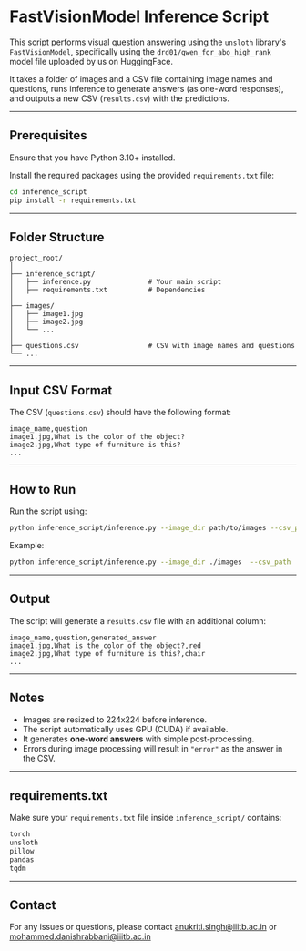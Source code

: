 # FastVisionModel Inference Script

This script performs visual question answering using the `unsloth` library's `FastVisionModel`, specifically using the `drd01/qwen_for_abo_high_rank` model file uploaded by us on HuggingFace.

It takes a folder of images and a CSV file containing image names and questions, runs inference to generate answers (as one-word responses), and outputs a new CSV (`results.csv`) with the predictions.

---

##  Prerequisites

Ensure that you have Python 3.10+ installed.

Install the required packages using the provided `requirements.txt` file:

```bash
cd inference_script
pip install -r requirements.txt
```

---

## Folder Structure

```
project_root/
│
├── inference_script/
│   ├── inference.py              # Your main script
│   ├── requirements.txt          # Dependencies
│
├── images/
│   ├── image1.jpg
│   ├── image2.jpg
│   └── ...                      
│
├── questions.csv                 # CSV with image names and questions
└── ...
```

---

## Input CSV Format

The CSV (`questions.csv`) should have the following format:

```csv
image_name,question
image1.jpg,What is the color of the object?
image2.jpg,What type of furniture is this?
...
```

---

##  How to Run

Run the script using:

```bash
python inference_script/inference.py --image_dir path/to/images --csv_path path/to/questions.csv
```

Example:

```bash
python inference_script/inference.py --image_dir ./images  --csv_path ./questions.csv
```

---

## Output

The script will generate a `results.csv` file with an additional column:

```csv
image_name,question,generated_answer
image1.jpg,What is the color of the object?,red
image2.jpg,What type of furniture is this?,chair
...
```

---

##  Notes

- Images are resized to 224x224 before inference.
- The script automatically uses GPU (CUDA) if available.
- It generates **one-word answers** with simple post-processing.
- Errors during image processing will result in `"error"` as the answer in the CSV.

---

##  requirements.txt

Make sure your `requirements.txt` file inside `inference_script/` contains:

```txt
torch
unsloth
pillow
pandas
tqdm
```

---

##  Contact

For any issues or questions, please contact anukriti.singh@iiitb.ac.in or mohammed.danishrabbani@iiitb.ac.in
